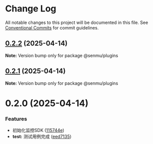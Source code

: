 # Change Log

All notable changes to this project will be documented in this file.
See [Conventional Commits](https://conventionalcommits.org) for commit guidelines.

## [0.2.2](https://github.com/senmu-a/web-moniter/compare/@senmu/plugins@0.2.1...@senmu/plugins@0.2.2) (2025-04-14)

**Note:** Version bump only for package @senmu/plugins





## [0.2.1](https://github.com/senmu-a/web-moniter/compare/@senmu/plugins@0.2.0...@senmu/plugins@0.2.1) (2025-04-14)

**Note:** Version bump only for package @senmu/plugins





# 0.2.0 (2025-04-14)


### Features

* 初始化监控SDK ([115744e](https://github.com/senmu-a/web-moniter/commit/115744e4dd1f467988a5ee09ce43c8c602816870))
* **test:** 测试用例完成 ([eed7135](https://github.com/senmu-a/web-moniter/commit/eed7135232a7f9e0b503b4d2c84d57b7b2323ffe))
